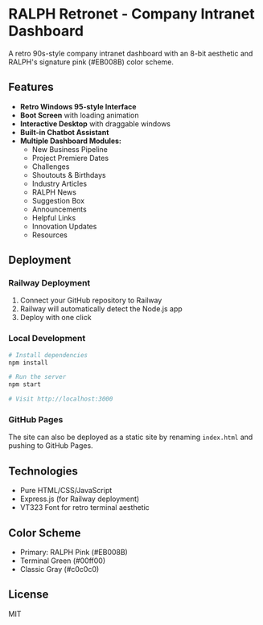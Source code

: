 # RALPH Retronet - Company Intranet Dashboard

A retro 90s-style company intranet dashboard with an 8-bit aesthetic and RALPH's signature pink (#EB008B) color scheme.

## Features

- **Retro Windows 95-style Interface**
- **Boot Screen** with loading animation
- **Interactive Desktop** with draggable windows
- **Built-in Chatbot Assistant**
- **Multiple Dashboard Modules:**
  - New Business Pipeline
  - Project Premiere Dates
  - Challenges
  - Shoutouts & Birthdays
  - Industry Articles
  - RALPH News
  - Suggestion Box
  - Announcements
  - Helpful Links
  - Innovation Updates
  - Resources

## Deployment

### Railway Deployment

1. Connect your GitHub repository to Railway
2. Railway will automatically detect the Node.js app
3. Deploy with one click

### Local Development

```bash
# Install dependencies
npm install

# Run the server
npm start

# Visit http://localhost:3000
```

### GitHub Pages

The site can also be deployed as a static site by renaming `index.html` and pushing to GitHub Pages.

## Technologies

- Pure HTML/CSS/JavaScript
- Express.js (for Railway deployment)
- VT323 Font for retro terminal aesthetic

## Color Scheme

- Primary: RALPH Pink (#EB008B)
- Terminal Green (#00ff00)
- Classic Gray (#c0c0c0)

## License

MIT